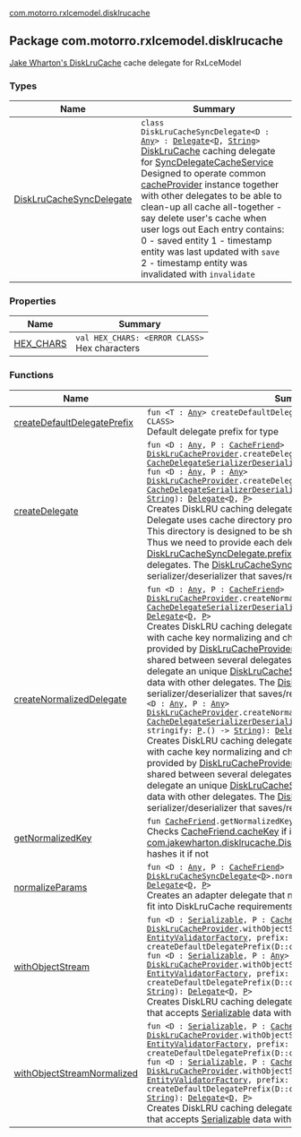 [com.motorro.rxlcemodel.disklrucache](./index.md)

## Package com.motorro.rxlcemodel.disklrucache

[Jake Wharton's DiskLruCache](https://github.com/JakeWharton/DiskLruCache) cache delegate for RxLceModel

### Types

| Name | Summary |
|---|---|
| [DiskLruCacheSyncDelegate](-disk-lru-cache-sync-delegate/index.md) | `class DiskLruCacheSyncDelegate<D : `[`Any`](https://kotlinlang.org/api/latest/jvm/stdlib/kotlin/-any/index.html)`> : `[`Delegate`](../com.motorro.rxlcemodel.base.service/-sync-delegate-cache-service/-delegate/index.md)`<`[`D`](-disk-lru-cache-sync-delegate/index.md#D)`, `[`String`](https://kotlinlang.org/api/latest/jvm/stdlib/kotlin/-string/index.html)`>`<br>[DiskLruCache](#) caching delegate for [SyncDelegateCacheService](../com.motorro.rxlcemodel.base.service/-sync-delegate-cache-service/index.md) Designed to operate common [cacheProvider](#) instance together with other delegates to be able to clean-up all cache all-together - say delete user's cache when user logs out Each entry contains: 0 - saved entity 1 - timestamp entity was last updated with `save` 2 - timestamp entity was invalidated with `invalidate` |

### Properties

| Name | Summary |
|---|---|
| [HEX_CHARS](-h-e-x_-c-h-a-r-s.md) | `val HEX_CHARS: <ERROR CLASS>`<br>Hex characters |

### Functions

| Name | Summary |
|---|---|
| [createDefaultDelegatePrefix](create-default-delegate-prefix.md) | `fun <T : `[`Any`](https://kotlinlang.org/api/latest/jvm/stdlib/kotlin/-any/index.html)`> createDefaultDelegatePrefix(cls: `[`Class`](http://docs.oracle.com/javase/6/docs/api/java/lang/Class.html)`<`[`T`](create-default-delegate-prefix.md#T)`>): <ERROR CLASS>`<br>Default delegate prefix for type |
| [createDelegate](create-delegate.md) | `fun <D : `[`Any`](https://kotlinlang.org/api/latest/jvm/stdlib/kotlin/-any/index.html)`, P : `[`CacheFriend`](../com.motorro.rxlcemodel.base.service/-cache-friend/index.md)`> `[`DiskLruCacheProvider`](-disk-lru-cache-sync-delegate/-disk-lru-cache-provider/index.md)`.createDelegate(prefix: `[`String`](https://kotlinlang.org/api/latest/jvm/stdlib/kotlin/-string/index.html)`, sd: `[`CacheDelegateSerializerDeserializer`](../com.motorro.rxlcemodel.base.service/-cache-delegate-serializer-deserializer/index.md)`<`[`D`](create-delegate.md#D)`>): `[`Delegate`](../com.motorro.rxlcemodel.base.service/-sync-delegate-cache-service/-delegate/index.md)`<`[`D`](create-delegate.md#D)`, `[`P`](create-delegate.md#P)`>`<br>`fun <D : `[`Any`](https://kotlinlang.org/api/latest/jvm/stdlib/kotlin/-any/index.html)`, P : `[`Any`](https://kotlinlang.org/api/latest/jvm/stdlib/kotlin/-any/index.html)`> `[`DiskLruCacheProvider`](-disk-lru-cache-sync-delegate/-disk-lru-cache-provider/index.md)`.createDelegate(prefix: `[`String`](https://kotlinlang.org/api/latest/jvm/stdlib/kotlin/-string/index.html)`, sd: `[`CacheDelegateSerializerDeserializer`](../com.motorro.rxlcemodel.base.service/-cache-delegate-serializer-deserializer/index.md)`<`[`D`](create-delegate.md#D)`>, stringify: `[`P`](create-delegate.md#P)`.() -> `[`String`](https://kotlinlang.org/api/latest/jvm/stdlib/kotlin/-string/index.html)`): `[`Delegate`](../com.motorro.rxlcemodel.base.service/-sync-delegate-cache-service/-delegate/index.md)`<`[`D`](create-delegate.md#D)`, `[`P`](create-delegate.md#P)`>`<br>Creates DiskLRU caching delegate for [SyncDelegateCacheService](../com.motorro.rxlcemodel.base.service/-sync-delegate-cache-service/index.md) Delegate uses cache directory provided by [DiskLruCacheProvider](-disk-lru-cache-sync-delegate/-disk-lru-cache-provider/index.md). This directory is designed to be shared between several delegates. Thus we need to provide each delegate an unique [DiskLruCacheSyncDelegate.prefix](#) to not to mix data with other delegates. The [DiskLruCacheSyncDelegate.sd](#) is a serializer/deserializer that saves/restores entity from file streams. |
| [createNormalizedDelegate](create-normalized-delegate.md) | `fun <D : `[`Any`](https://kotlinlang.org/api/latest/jvm/stdlib/kotlin/-any/index.html)`, P : `[`CacheFriend`](../com.motorro.rxlcemodel.base.service/-cache-friend/index.md)`> `[`DiskLruCacheProvider`](-disk-lru-cache-sync-delegate/-disk-lru-cache-provider/index.md)`.createNormalizedDelegate(prefix: `[`String`](https://kotlinlang.org/api/latest/jvm/stdlib/kotlin/-string/index.html)`, sd: `[`CacheDelegateSerializerDeserializer`](../com.motorro.rxlcemodel.base.service/-cache-delegate-serializer-deserializer/index.md)`<`[`DataWithCacheKey`](../com.motorro.rxlcemodel.base.service/-data-with-cache-key/index.md)`<`[`D`](create-normalized-delegate.md#D)`>>): `[`Delegate`](../com.motorro.rxlcemodel.base.service/-sync-delegate-cache-service/-delegate/index.md)`<`[`D`](create-normalized-delegate.md#D)`, `[`P`](create-normalized-delegate.md#P)`>`<br>Creates DiskLRU caching delegate for [SyncDelegateCacheService](../com.motorro.rxlcemodel.base.service/-sync-delegate-cache-service/index.md) with cache key normalizing and check. Delegate uses cache directory provided by [DiskLruCacheProvider](-disk-lru-cache-sync-delegate/-disk-lru-cache-provider/index.md). This directory is designed to be shared between several delegates. Thus we need to provide each delegate an unique [DiskLruCacheSyncDelegate.prefix](#) to not to mix data with other delegates. The [DiskLruCacheSyncDelegate.sd](#) is a serializer/deserializer that saves/restores entity from file streams.`fun <D : `[`Any`](https://kotlinlang.org/api/latest/jvm/stdlib/kotlin/-any/index.html)`, P : `[`Any`](https://kotlinlang.org/api/latest/jvm/stdlib/kotlin/-any/index.html)`> `[`DiskLruCacheProvider`](-disk-lru-cache-sync-delegate/-disk-lru-cache-provider/index.md)`.createNormalizedDelegate(prefix: `[`String`](https://kotlinlang.org/api/latest/jvm/stdlib/kotlin/-string/index.html)`, sd: `[`CacheDelegateSerializerDeserializer`](../com.motorro.rxlcemodel.base.service/-cache-delegate-serializer-deserializer/index.md)`<`[`DataWithCacheKey`](../com.motorro.rxlcemodel.base.service/-data-with-cache-key/index.md)`<`[`D`](create-normalized-delegate.md#D)`>>, stringify: `[`P`](create-normalized-delegate.md#P)`.() -> `[`String`](https://kotlinlang.org/api/latest/jvm/stdlib/kotlin/-string/index.html)`): `[`Delegate`](../com.motorro.rxlcemodel.base.service/-sync-delegate-cache-service/-delegate/index.md)`<`[`D`](create-normalized-delegate.md#D)`, `[`P`](create-normalized-delegate.md#P)`>`<br>Creates DiskLRU caching delegate for [SyncDelegateCacheService](../com.motorro.rxlcemodel.base.service/-sync-delegate-cache-service/index.md) with cache key normalizing and check Delegate uses cache directory provided by [DiskLruCacheProvider](-disk-lru-cache-sync-delegate/-disk-lru-cache-provider/index.md). This directory is designed to be shared between several delegates. Thus we need to provide each delegate an unique [DiskLruCacheSyncDelegate.prefix](#) to not to mix data with other delegates. The [DiskLruCacheSyncDelegate.sd](#) is a serializer/deserializer that saves/restores entity from file streams. |
| [getNormalizedKey](get-normalized-key.md) | `fun `[`CacheFriend`](../com.motorro.rxlcemodel.base.service/-cache-friend/index.md)`.getNormalizedKey(prefix: `[`String`](https://kotlinlang.org/api/latest/jvm/stdlib/kotlin/-string/index.html)`): `[`String`](https://kotlinlang.org/api/latest/jvm/stdlib/kotlin/-string/index.html)<br>Checks [CacheFriend.cacheKey](../com.motorro.rxlcemodel.base.service/-cache-friend/cache-key.md) if it fits to [com.jakewharton.disklrucache.DiskLruCache](#) key requirements and hashes it if not |
| [normalizeParams](normalize-params.md) | `fun <D : `[`Any`](https://kotlinlang.org/api/latest/jvm/stdlib/kotlin/-any/index.html)`, P : `[`CacheFriend`](../com.motorro.rxlcemodel.base.service/-cache-friend/index.md)`> `[`DiskLruCacheSyncDelegate`](-disk-lru-cache-sync-delegate/index.md)`<`[`D`](normalize-params.md#D)`>.normalizeParams(prefix: `[`String`](https://kotlinlang.org/api/latest/jvm/stdlib/kotlin/-string/index.html)`): `[`Delegate`](../com.motorro.rxlcemodel.base.service/-sync-delegate-cache-service/-delegate/index.md)`<`[`D`](normalize-params.md#D)`, `[`P`](normalize-params.md#P)`>`<br>Creates an adapter delegate that normalizes [CacheFriend.cacheKey](../com.motorro.rxlcemodel.base.service/-cache-friend/cache-key.md) to fit into DiskLruCache requirements of 64 a-zA-Z0-9 symbols |
| [withObjectStream](with-object-stream.md) | `fun <D : `[`Serializable`](http://docs.oracle.com/javase/6/docs/api/java/io/Serializable.html)`, P : `[`CacheFriend`](../com.motorro.rxlcemodel.base.service/-cache-friend/index.md)`> `[`DiskLruCacheProvider`](-disk-lru-cache-sync-delegate/-disk-lru-cache-provider/index.md)`.withObjectStream(validatorFactory: `[`EntityValidatorFactory`](../com.motorro.rxlcemodel.base.entity/-entity-validator-factory/index.md)`, prefix: `[`String`](https://kotlinlang.org/api/latest/jvm/stdlib/kotlin/-string/index.html)` = createDefaultDelegatePrefix(D::class.java)): `[`Delegate`](../com.motorro.rxlcemodel.base.service/-sync-delegate-cache-service/-delegate/index.md)`<`[`D`](with-object-stream.md#D)`, `[`P`](with-object-stream.md#P)`>`<br>`fun <D : `[`Serializable`](http://docs.oracle.com/javase/6/docs/api/java/io/Serializable.html)`, P : `[`Any`](https://kotlinlang.org/api/latest/jvm/stdlib/kotlin/-any/index.html)`> `[`DiskLruCacheProvider`](-disk-lru-cache-sync-delegate/-disk-lru-cache-provider/index.md)`.withObjectStream(validatorFactory: `[`EntityValidatorFactory`](../com.motorro.rxlcemodel.base.entity/-entity-validator-factory/index.md)`, prefix: `[`String`](https://kotlinlang.org/api/latest/jvm/stdlib/kotlin/-string/index.html)` = createDefaultDelegatePrefix(D::class.java), stringify: `[`P`](with-object-stream.md#P)`.() -> `[`String`](https://kotlinlang.org/api/latest/jvm/stdlib/kotlin/-string/index.html)`): `[`Delegate`](../com.motorro.rxlcemodel.base.service/-sync-delegate-cache-service/-delegate/index.md)`<`[`D`](with-object-stream.md#D)`, `[`P`](with-object-stream.md#P)`>`<br>Creates DiskLRU caching delegate for [SyncDelegateCacheService](../com.motorro.rxlcemodel.base.service/-sync-delegate-cache-service/index.md) that accepts [Serializable](http://docs.oracle.com/javase/6/docs/api/java/io/Serializable.html) data with cache key normalizing and check |
| [withObjectStreamNormalized](with-object-stream-normalized.md) | `fun <D : `[`Serializable`](http://docs.oracle.com/javase/6/docs/api/java/io/Serializable.html)`, P : `[`CacheFriend`](../com.motorro.rxlcemodel.base.service/-cache-friend/index.md)`> `[`DiskLruCacheProvider`](-disk-lru-cache-sync-delegate/-disk-lru-cache-provider/index.md)`.withObjectStreamNormalized(validatorFactory: `[`EntityValidatorFactory`](../com.motorro.rxlcemodel.base.entity/-entity-validator-factory/index.md)`, prefix: `[`String`](https://kotlinlang.org/api/latest/jvm/stdlib/kotlin/-string/index.html)` = createDefaultDelegatePrefix(D::class.java)): `[`Delegate`](../com.motorro.rxlcemodel.base.service/-sync-delegate-cache-service/-delegate/index.md)`<`[`D`](with-object-stream-normalized.md#D)`, `[`P`](with-object-stream-normalized.md#P)`>`<br>`fun <D : `[`Serializable`](http://docs.oracle.com/javase/6/docs/api/java/io/Serializable.html)`, P : `[`CacheFriend`](../com.motorro.rxlcemodel.base.service/-cache-friend/index.md)`> `[`DiskLruCacheProvider`](-disk-lru-cache-sync-delegate/-disk-lru-cache-provider/index.md)`.withObjectStreamNormalized(validatorFactory: `[`EntityValidatorFactory`](../com.motorro.rxlcemodel.base.entity/-entity-validator-factory/index.md)`, prefix: `[`String`](https://kotlinlang.org/api/latest/jvm/stdlib/kotlin/-string/index.html)` = createDefaultDelegatePrefix(D::class.java), stringify: `[`P`](with-object-stream-normalized.md#P)`.() -> `[`String`](https://kotlinlang.org/api/latest/jvm/stdlib/kotlin/-string/index.html)`): `[`Delegate`](../com.motorro.rxlcemodel.base.service/-sync-delegate-cache-service/-delegate/index.md)`<`[`D`](with-object-stream-normalized.md#D)`, `[`P`](with-object-stream-normalized.md#P)`>`<br>Creates DiskLRU caching delegate for [SyncDelegateCacheService](../com.motorro.rxlcemodel.base.service/-sync-delegate-cache-service/index.md) that accepts [Serializable](http://docs.oracle.com/javase/6/docs/api/java/io/Serializable.html) data with cache key normalizing and check. |
